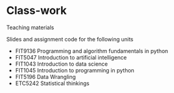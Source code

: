 # Class-work
Teaching materials

Slides and assignment code for the following units
- FIT9136 Programming and algorithm fundamentals in python
- FIT5047 Introduction to artificial intelligence
- FIT1043 Introduction to data science
- FIT1045 Introduction to programming in python
- FIT5196 Data Wrangling
- ETC5242 Statistical thinkings
